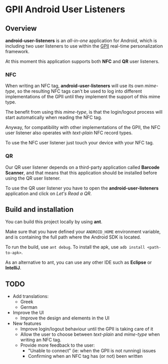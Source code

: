 GPII Android User Listeners
===========================

Overview
--------

**android-user-listeners** is an _all-in-one_ application for Android, which is
including two user listeners to use within the [GPII](https://github.com/GPII/)
real-time personalization framework.

At this moment this application supports both **NFC** and **QR** user listeners.

### NFC

When writing an NFC tag, **android-user-listeners** will use its own _mime-type_,
so the resulting NFC tags can't be used to log into different implementations
of the GPII until they implement the support of this mime type.

The benefit from using this _mime-type_, is that the login/logout process will
start automatically when reading the NFC tag.

Anyway, for compatibility with other implementations of the GPII, the NFC user
listener also operates with _text-plain_ NFC record types.

To use the NFC user listener just touch your device with your NFC tag.

### QR

Our QR user listener depends on a third-party application called **Barcode 
Scanner**, and that means that this application should be installed before
using the QR user listener.

To use the QR user listener you have to open the **android-user-listeners**
application and click on _Let's Read a QR_.

Build and installation
----------------------

You can build this project locally by using **ant**.

Make sure that you have defined your `ANDROID_HOME` environment variable, and
is containing the full path where the Android SDK is located.

To run the build, use `ant debug`.
To install the apk, use `adb install <path-to-apk>`.

As an alternative to ant, you can use any other IDE such as **Eclipse** or 
**IntelliJ**.

TODO
----

* Add translations:
  * Greek
  * German
* Improve the UI
  * Improve the design and elements in the UI
* New features
  * Improve login/logout behaviour until the GPII is taking care of it
  * Allow the user to choose between _text-plain_ and _mime-type_ when writing
an NFC tag.
  * Provide more feedback to the user:
    * "Unable to connect" (ie: when the GPII is not running) issues
    * Confirming when an NFC tag has (or not) been written

